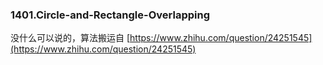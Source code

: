 ### 1401.Circle-and-Rectangle-Overlapping

没什么可以说的，算法搬运自 [https://www.zhihu.com/question/24251545](https://www.zhihu.com/question/24251545)
